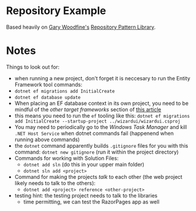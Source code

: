 # Repository Example

Based heavily on [Gary Woodfine's](https://garywoodfine.com/generic-repository-pattern-net-core/)
[Repository Pattern Library](https://github.com/threenine/Threenine.Data).

# Notes

Things to look out for:
* when running a new project, don't forget it is neccesary to run the Entity Framework tool commands:
 * `dotnet ef migrations add InitialCreate`
 * `dotnet ef database update`
* When placing an EF database context in its own project, you need to be mindful of the *other target frameworks* section of [this article](https://docs.microsoft.com/en-us/ef/core/miscellaneous/cli/dotnet#other-target-frameworks)
* this means you need to run the `ef` tooling like this: `dotnet ef migrations add InitialCreate --startup-project ../wizardui/wizardui.csproj`
* You may need to periodically go to the *Windows Task Manager* and kill `.NET Host Service` when dotnet commands fail (happenend when running above commands)
* the `dotnet` command apparently builds `.gitignore` files for you with this command: `dotnet new gitignore` (run it within the project directory)
* Commands for working with Solution Files:
    * `dotnet add sln` (do this in your upper main folder)
    * `dotnet sln add <project>`
* Command for making the projects *talk* to each other (the web project likely needs to talk to the others):
    * `dotnet add <project> reference <other-project>`
* testing hint: the testing project needs to talk to the libraries
    * time permitting, we can test the RazorPages app as well
